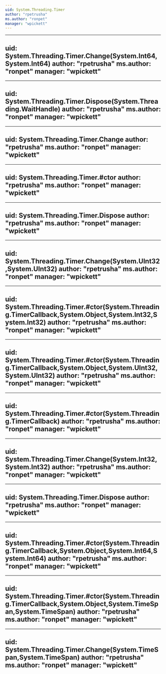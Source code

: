 ```yaml
---
uid: System.Threading.Timer
author: "rpetrusha"
ms.author: "ronpet"
manager: "wpickett"
---
```


---
uid: System.Threading.Timer.Change(System.Int64,System.Int64)
author: "rpetrusha"
ms.author: "ronpet"
manager: "wpickett"
---

---
uid: System.Threading.Timer.Dispose(System.Threading.WaitHandle)
author: "rpetrusha"
ms.author: "ronpet"
manager: "wpickett"
---

---
uid: System.Threading.Timer.Change
author: "rpetrusha"
ms.author: "ronpet"
manager: "wpickett"
---

---
uid: System.Threading.Timer.#ctor
author: "rpetrusha"
ms.author: "ronpet"
manager: "wpickett"
---

---
uid: System.Threading.Timer.Dispose
author: "rpetrusha"
ms.author: "ronpet"
manager: "wpickett"
---

---
uid: System.Threading.Timer.Change(System.UInt32,System.UInt32)
author: "rpetrusha"
ms.author: "ronpet"
manager: "wpickett"
---

---
uid: System.Threading.Timer.#ctor(System.Threading.TimerCallback,System.Object,System.Int32,System.Int32)
author: "rpetrusha"
ms.author: "ronpet"
manager: "wpickett"
---

---
uid: System.Threading.Timer.#ctor(System.Threading.TimerCallback,System.Object,System.UInt32,System.UInt32)
author: "rpetrusha"
ms.author: "ronpet"
manager: "wpickett"
---

---
uid: System.Threading.Timer.#ctor(System.Threading.TimerCallback)
author: "rpetrusha"
ms.author: "ronpet"
manager: "wpickett"
---

---
uid: System.Threading.Timer.Change(System.Int32,System.Int32)
author: "rpetrusha"
ms.author: "ronpet"
manager: "wpickett"
---

---
uid: System.Threading.Timer.Dispose
author: "rpetrusha"
ms.author: "ronpet"
manager: "wpickett"
---

---
uid: System.Threading.Timer.#ctor(System.Threading.TimerCallback,System.Object,System.Int64,System.Int64)
author: "rpetrusha"
ms.author: "ronpet"
manager: "wpickett"
---

---
uid: System.Threading.Timer.#ctor(System.Threading.TimerCallback,System.Object,System.TimeSpan,System.TimeSpan)
author: "rpetrusha"
ms.author: "ronpet"
manager: "wpickett"
---

---
uid: System.Threading.Timer.Change(System.TimeSpan,System.TimeSpan)
author: "rpetrusha"
ms.author: "ronpet"
manager: "wpickett"
---

